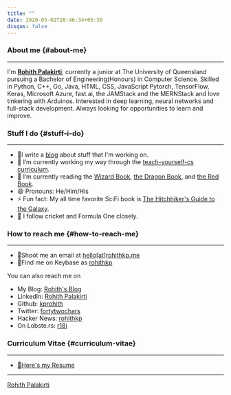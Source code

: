 ```yaml
---
title: ""
date: 2020-05-02T20:46:34+05:30
disqus: false
---
```

### About me {#about-me}

---

I'm [**Rohith Palakirti**](https://www.rohithkp.me), currently a junior at The University of Queensland pursuing a Bachelor of Engineering(Honours) in Computer Science. Skilled in Python, C++, Go, Java, HTML, CSS, JavaScript Pytorch, TensorFlow, Keras, Microsoft Azure, fast.ai, the JAMStack and the MERNStack and love tinkering with Arduinos. Interested in deep learning, neural networks and full-stack development. Always looking for opportunities to learn and improve.

### Stuff I do {#stuff-i-do}

---

- 📃I write a [blog](https://blog.rohithkp.me) about stuff that I'm working on.
- 🔭 I’m currently working my way through the [teach-yourself-cs curriculum](https://www.teachyourselfcs.com).
- 🌱 I’m currently reading the [Wizard Book](https://en.wikipedia.org/wiki/Structure_and_Interpretation_of_Computer_Programs), [the Dragon Book](https://en.wikipedia.org/wiki/Compilers:_Principles,_Techniques,_and_Tools), and [the Red Book](http://www.redbook.io/).
- 😄 Pronouns: He/Him/His
- ⚡ Fun fact: My all time favorite SciFi book is [The Hitchhiker's Guide to the Galaxy](https://en.wikipedia.org/wiki/The_Hitchhiker%27s_Guide_to_the_Galaxy).
- 🤿 I follow cricket and Formula One closely.

### How to reach me {#how-to-reach-me}

---

- 📧Shoot me an email at [hello[at]rohithkp.me](mailto:hello@rohithkp.me)
- 🔑Find me on Keybase as [rohithkp](https://keybase.io/rohithkp)

 You can also reach me on

- My Blog: [Rohith's Blog](https://blog.rohithkp.me/)
- LinkedIn: [Rohith Palakirti](https://linkedin.com/in/rohith-kp)
- Github: [kprohith](https://github.com/kprohith)
- Twitter: [fortytwochars](https://twitter.com/fortytwochars)
- Hacker News: [rohithkp](https://news.ycombinator.com/user?id=rohithkp)
- On Lobste.rs: [r18i](https://lobste.rs/u/r18i)

### Curriculum Vitae {#curriculum-vitae}

---

- [📠Here's my Resume](https://blog.rohithkp.me/cv.pdf)

<!-- - [🧾Here's my long form Curriculum Vitae](https://drive.google.com/file/d/1lRLYUBquMmihU7_QP115nudGhwaoyjUE/view?usp=sharing) -->


<!-- ### Contact me {#contact-me}

<!-- ---

<form name="contact" method="POST" netlify-honeypot="bot-field" data-netlify-recaptcha="true" data-netlify="true">
  <p>
    <label>Your Name: <input type="text" name="name" /></label>   
  </p>
  <p>
    <label>Your Email: <input type="email" name="email" /></label>
  </p>
  <p>
    <label>Message: <textarea name="message"></textarea></label>
  </p>
  <div data-netlify-recaptcha="true"></div>
  <p>
    <button type="submit">Send</button>
  </p>
</form> -->
<!-- 
<form name="contact" method="POST" netlify-honeypot="bot-field" data-netlify-recaptcha="true" data-netlify="true">
  <div class="field">
  <label class="label">Your Name</label>
  <div class="control">
    <input class="input" type="text" placeholder="e.g Alex Smith">
  </div>
</div>

<div class="field">
  <label class="label">Your Email</label>
  <div class="control">
    <input class="input" type="email" placeholder="e.g. alexsmith@gmail.com">
  </div>
</div>
<div class="field">
  <label class="label">Message</label>
  <div class="control">
    <textarea class="textarea" placeholder="Enter Your Message"></textarea>
  </div>
</div>
  <div data-netlify-recaptcha="true"></div>

<div class="control">
  <button class="button is-primary" type="submit">Submit</button>
</div>
</form> -->
---

<div class="LI-profile-badge"  data-version="v1" data-size="large" data-locale="en_US" data-type="horizontal" data-theme="dark" data-vanity="rohith-kp"><a class="LI-simple-link" href='https://in.linkedin.com/in/rohith-kp?trk=profile-badge'>Rohith Palakirti</a></div>

